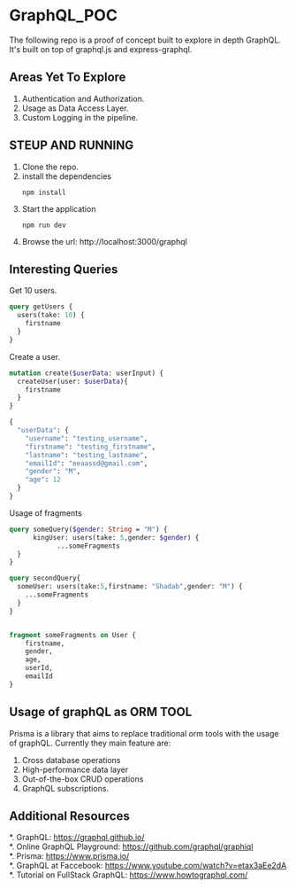 # GraphQL_POC
The following repo is a proof of concept built to explore in depth GraphQL. It's built on top of graphql.js and express-graphql.

## Areas Yet To Explore
1. Authentication and Authorization.
2. Usage as Data Access Layer.
3. Custom Logging in the pipeline.

## STEUP AND RUNNING
1. Clone the repo.
2. install the dependencies
    ``` nodejs
    npm install
    ```
3. Start the application
    ``` nodejs
    npm run dev
    ```
4. Browse the url: http://localhost:3000/graphql

## Interesting Queries
Get 10 users.
``` graphQL
query getUsers {
  users(take: 10) {
    firstname
  }
}
```
Create a user.
``` graphQL
mutation create($userData: userInput) {
  createUser(user: $userData){
    firstname
  }
}

{
  "userData": {
    "username": "testing_username",
    "firstname": "testing_firstname",
    "lastname": "testing_lastname",
    "emailId": "eeaassd@gmail.com",
    "gender": "M",
    "age": 12
  }
}
```
Usage of fragments
``` graphQL
query someQuery($gender: String = "M") {
      kingUser: users(take: 5,gender: $gender) {
			...someFragments
  }
}

query secondQuery{
  someUser: users(take:5,firstname: "Shadab",gender: "M") {
    ...someFragments
  } 
}


fragment someFragments on User {
    firstname,
    gender,
    age,
    userId,
    emailId
}
```

## Usage of graphQL as ORM TOOL
Prisma is a library that aims to replace traditional orm tools with the usage of graphQL. Currently they main feature are:
1.  Cross database operations
2.  High-performance data layer
3.  Out-of-the-box CRUD operations
4.  GraphQL subscriptions.

## Additional Resources
*.  GraphQL: https://graphql.github.io/     
*.  Online GraphQL Playground: https://github.com/graphql/graphiql      
*.  Prisma: https://www.prisma.io/      
*.  GraphQL at Faccebook: https://www.youtube.com/watch?v=etax3aEe2dA       
*.  Tutorial on FullStack GraphQL: https://www.howtographql.com/        
